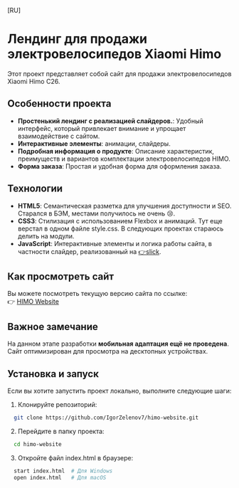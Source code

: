 [RU]

# Лендинг для продажи электровелосипедов Xiaomi Himo

Этот проект представляет собой сайт для продажи электровелосипедов Xiaomi Himo C26.

## Особенности проекта
- **Простенький лендинг с реализацией слайдеров.**: Удобный интерфейс, который привлекает внимание и упрощает взаимодействие с сайтом.
- **Интерактивные элементы**: анимации, слайдеры.
- **Подробная информация о продукте**: Описание характеристик, преимуществ и вариантов комплектации электровелосипедов HIMO.
- **Форма заказа**: Простая и удобная форма для оформления заказа.

## Технологии
- **HTML5**: Семантическая разметка для улучшения доступности и SEO. Старался в БЭМ, местами получилось не очень 😢.
- **CSS3**: Стилизация с использованием Flexbox и анимаций. Тут еще верстал в одном файле style.css. В следующих проектах стараюсь делить на модули. 
- **JavaScript**: Интерактивные элементы и логика работы сайта, в частности слайдер, реализованный на [👉slick](https://kenwheeler.github.io/slick/).

## Как просмотреть сайт
Вы можете посмотреть текущую версию сайта по ссылке:  
👉 [HIMO Website](https://igorzelenov7.github.io/himo-website/?radio=on#)

## Важное замечание
На данном этапе разработки **мобильная адаптация ещё не проведена**. Сайт оптимизирован для просмотра на десктопных устройствах.

## Установка и запуск
Если вы хотите запустить проект локально, выполните следующие шаги:

1. Клонируйте репозиторий:
```bash
  git clone https://github.com/IgorZelenov7/himo-website.git
```

2. Перейдите в папку проекта:
```bash
  cd himo-website
```

3. Откройте файл index.html в браузере:
```bash
  start index.html  # Для Windows
  open index.html   # Для macOS
```
